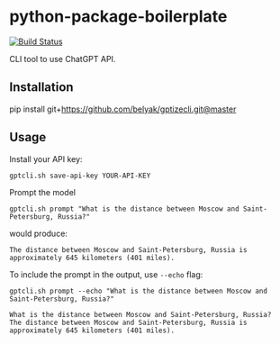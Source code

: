 python-package-boilerplate
==========================

[![Build Status](https://travis-ci.org/mtchavez/python-package-boilerplate.png?branch=master)](https://travis-ci.org/mtchavez/python-package-boilerplate)

CLI tool to use ChatGPT API.

## Installation

pip install git+https://github.com/belyak/gptizecli.git@master

## Usage

Install your API key:
```shell
gptcli.sh save-api-key YOUR-API-KEY
```

Prompt the model

```shell
gptcli.sh prompt "What is the distance between Moscow and Saint-Petersburg, Russia?"

```

would produce:

```shell
The distance between Moscow and Saint-Petersburg, Russia is approximately 645 kilometers (401 miles).
```

To include the prompt in the output, use `--echo` flag:

```shell
gptcli.sh prompt --echo "What is the distance between Moscow and Saint-Petersburg, Russia?"
```

```shell
What is the distance between Moscow and Saint-Petersburg, Russia?
The distance between Moscow and Saint-Petersburg, Russia is approximately 645 kilometers (401 miles). 
```
